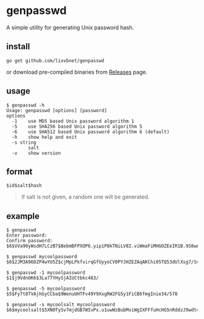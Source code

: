 # genpasswd

A simple utility for generating Unix password hash.

## install
```shell
go get github.com/lixvbnet/genpasswd
```

or download pre-compiled binaries from [Releases](https://github.com/lixvbnet/genpasswd/releases) page.

## usage
```shell
$ genpasswd -h
Usage: genpasswd [options] [password]
options
  -1	use MD5 based Unix password algorithm 1
  -5	use SHA256 based Unix password algorithm 5
  -6	use SHA512 based Unix password algorithm 6 (default)
  -h	show help and exit
  -s string
    	salt
  -v	show version
```

## format
```shell
$id$salt$hash
```
> If salt is not given, a random one will be generated.

## example
```shell
$ genpasswd 
Enter password: 
Confirm password: 
$6$VVa90yWsdH7LCzB7$BebmBFPXOP6.yip1P8kTNiLV8I.viWmaFiMHGOZEeIR1B.9S8wA48eRTQ3E3hgpFphsUY3taETCSEFe9H21JH1

$ genpasswd mycoolpassword
$6$2JM3A96DZP4wYU5Z$cjMpLPkfvirqGfUyyoCV0PYJHZEZAqAKChi05TQ53dUlXsg7/SvN1hXi01SB5/NfI8cX50aENvhahH2Jq5Ef3.

$ genpasswd -1 mycoolpassword
$1$j9VdnOK6$3La77YHySjAIUCtbkc463/

$ genpasswd -5 mycoolpassword
$5$Fy7t8TVAjhGyCCba$9WenuUHTFv49Y9XxgRW2FG5y1FiCB6fmgInie34/578

$ genpasswd -s mycoolsalt mycoolpassword
$6$mycoolsalt$5XN0TySv7mjdGB7WIvPx.u1uwWzBubMviWgIXFFfuHcHG5nRddzJ9wdt4Ao/hapd.ySwKJ/eRMtBPOpjJmgLH/
```

